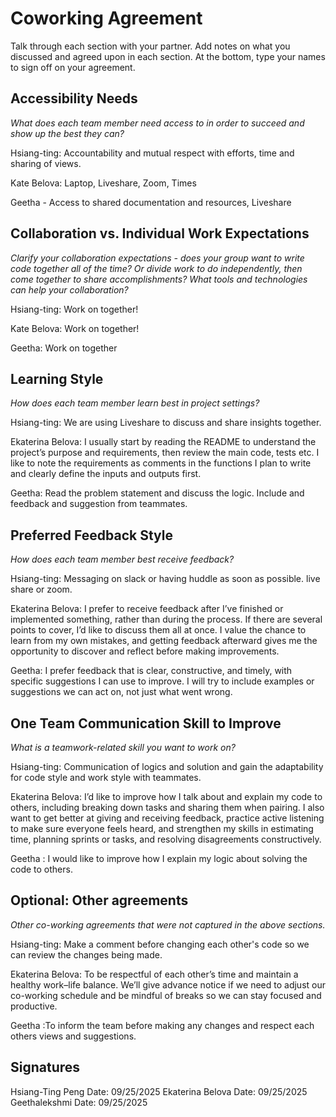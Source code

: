 # Coworking Agreement

Talk through each section with your partner. Add notes on what you discussed and agreed upon in each section. At the bottom, type your names to sign off on your agreement.


## Accessibility Needs
*What does each team member need access to in order to succeed and show up the best they can?*


Hsiang-ting: Accountability and mutual respect with efforts, time and sharing of views.


Kate Belova: Laptop, Liveshare, Zoom, Times

Geetha - Access to shared documentation and resources, Liveshare


## Collaboration vs. Individual Work Expectations
*Clarify your collaboration expectations - does your group want to write code together all of the time? Or divide work to do independently, then come together to share accomplishments? What tools and technologies can help your collaboration?*


Hsiang-ting: Work on together!

Kate Belova: Work on together!

Geetha: Work on together


## Learning Style
*How does each team member learn best in project settings?*


Hsiang-ting: We are using Liveshare to discuss and share insights together.

Ekaterina Belova: I usually start by reading the README to understand the project’s purpose and requirements, then review the main code, tests etc. I like to note the requirements as comments in the functions I plan to write and clearly define the inputs and outputs first.

Geetha: Read the problem statement and discuss the logic. Include and feedback and suggestion from teammates.


## Preferred Feedback Style
*How does each team member best receive feedback?*


Hsiang-ting: Messaging on slack or having huddle as soon as possible. live share or zoom.

Ekaterina Belova: I prefer to receive feedback after I’ve finished or implemented something, rather than during the process. If there are several points to cover, I’d like to discuss them all at once. I value the chance to learn from my own mistakes, and getting feedback afterward gives me the opportunity to discover and reflect before making improvements.

Geetha: I prefer feedback that is clear, constructive, and timely, with specific suggestions I can use to improve. I will try to include examples or suggestions we can act on, not just what went wrong.


## One Team Communication Skill to Improve
*What is a teamwork-related skill you want to work on?*


Hsiang-ting: Communication of logics and solution and gain the adaptability for code style and work style with teammates.


Ekaterina Belova: I’d like to improve how I talk about and explain my code to others, including breaking down tasks and sharing them when pairing. I also want to get better at giving and receiving feedback, practice active listening to make sure everyone feels heard, and strengthen my skills in estimating time, planning sprints or tasks, and resolving disagreements constructively.

Geetha : I would like to improve how I explain my logic about solving the code to others.


## Optional: Other agreements
*Other co-working agreements that were not captured in the above sections.*


Hsiang-ting: Make a comment before changing each other's code so we can review the changes being made.


Ekaterina Belova: To be respectful of each other’s time and maintain a healthy work–life balance. We’ll give advance notice if we need to adjust our co-working schedule and be mindful of breaks so we can stay focused and productive.
 
Geetha :To inform the team before making any changes and respect each others views and suggestions.

## Signatures
Hsiang-Ting Peng
Date: 09/25/2025
Ekaterina Belova
Date: 09/25/2025
Geethalekshmi
Date: 09/25/2025
